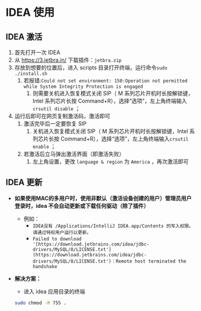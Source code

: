 # IDEA 使用

## IDEA 激活

1. 首先打开一次 IDEA
2. 从 https://3.jetbra.in/ 下载插件：`jetbra.zip`
3. 存放到想要的位置后，进入 scripts 目录打开终端，运行命令`sudo ./install.sh`
    1. 若报错:`Could not set environment: 150:Operation not permitted while System Integrity Protection is engaged` 
        1. 则需要关机进入恢复模式关闭 SIP（ M 系列芯片开机时长按解锁键，Intel 系列芯片长按 Command+R），选择“选项”，左上角终端输入`crsutil disable` ；
4. 运行后即可在网页复制激活码，激活即可
    1. 激活完毕后一定要恢复 SIP
        1. 关机进入恢复模式关闭 SIP（ M 系列芯片开机时长按解锁键，Intel 系列芯片长按 Command+R），选择“选项”，左上角终端输入`crsutil enable` ；
    2. 若激活后立马弹出激活界面（即激活失败）
        1. 左上角设置，更改 `language & region` 为 `America` ，再次激活即可

## IDEA 更新

- **如果使用MAC的多用户时，使用非默认（激活设备创建的用户）管理员用户登录时，idea 不会自动更新或下载任何驱动（除了插件）**
    - 例如：
        - `IDEA没有 /Applications/IntelliJ IDEA.app/Contents 的写入权限。请通过特权用户运行以更新。`
        - `Failed to download '[https://download.jetbrains.com/idea/jdbc-drivers/MySQL/8/LICENSE.txt'](https://download.jetbrains.com/idea/jdbc-drivers/MySQL/8/LICENSE.txt')：Remote host terminated the handshake`
- **解决方案：**
    - 进入 idea 应用目录的终端
    
    ```bash
    sudo chmod -R 755 .
    ```
